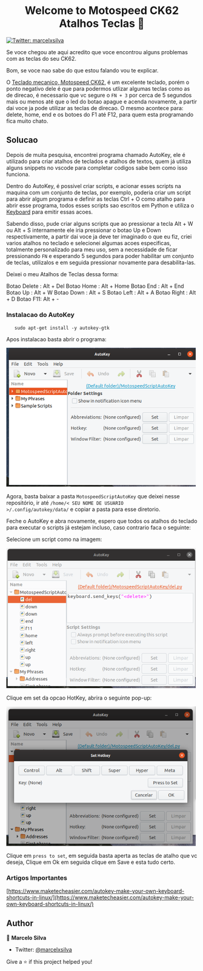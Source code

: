 <h1 align="center">Welcome to Motospeed CK62 Atalhos Teclas 👋</h1>
<p>
  <a href="https://twitter.com/marcelxsilva" target="_blank">
    <img alt="Twitter: marcelxsilva" src="https://img.shields.io/twitter/follow/marcelxsilva.svg?style=social" />
  </a>
</p>

Se voce chegou ate aqui acredito que voce encontrou alguns problemas com as teclas do seu CK62.

Bom, se voce nao sabe do que estou falando vou te explicar.

O [Teclado mecanico, Motospeed CK62](https://www.motospeedbrasil.com.br/ck62), é um excelente teclado, porém o ponto negativo dele é que para podermos utlizar algumas teclas como as de direcao, é necessario que vc segure o <code>FN + 3</code> por cerca de 5 segundos mais ou menos até que o led do botao apague e acenda novamente, a partir dai voce ja pode utilizar as teclas de direcao. O mesmo acontece para: delete, home, end e os botoes do F1 até F12, para quem esta programando fica muito chato.


## Solucao
Depois de muita pesquisa, encontrei programa chamado AutoKey, ele é utilizado para criar atalhos de teclados e atalhos de textos, quem já utiliza alguns snippets no vscode para completar codigos sabe bem como isso funciona. 

Dentro do AutoKey, é possivel criar scripts, e acionar esses scripts na maquina com um conjunto de teclas, por exemplo, poderia criar um script para abrir algum programa e definir as teclas Ctrl + O como atalho para abrir esse programa, todos esses scripts sao escritos em Python e utiliza o [Keyboard](https://pypi.org/project/keyboard/) para emitir essas acoes.

Sabendo disso, pude criar alguns scripts que ao pressionar a tecla Alt + W ou Alt + S internamente ele iria pressionar o botao Up e Down respectivamente, a partir dai voce ja deve ter imaginado o que eu fiz, criei varios atalhos no teclado e selecionei algumas acoes especificas, totalmente personalizado para meu uso, sem a necessidade de ficar pressionando <code>FN</code> e esperando 5 segundos para poder habilitar um conjunto de teclas, utilizalos e em seguida pressionar novamente para desabilita-las.

Deixei o meu Atalhos de Teclas dessa forma:

Botao Delete : Alt + Del
Botao Home : Alt + Home
Botao End : Alt + End
Botao Up : Alt + W
Botao Down : Alt + S
Botao Left : Alt + A
Botao Right : Alt + D
Botao F11: Alt + -


### Instalacao do AutoKey
       sudo apt-get install -y autokey-gtk

Apos instalacao basta abrir o programa:

<img src='./image/1.png' width='500'/>

Agora, basta baixar a pasta <code>MotospeedScriptAutoKey</code> que deixei nesse repositório, ir até <code>/home/< SEU NOME DE USUARIO >/.config/autokey/data/</code> e copiar a pasta para esse diretorio.

Feche o AutoKey e abra novamente, espero que todos os atalhos do teclado para executar o scripts já estejam incluso, caso contrario faca o seguinte:


Selecione um script como na imagem:

<img src='./image/2.png' width='500'/>


Clique em set da opcao HotKey, abrira o seguinte pop-up:

<img src='./image/3.png' width='500'/>


Clique em <code>press to set</code>, em seguida basta aperta as teclas de atalho que vc deseja, Clique em Ok em seguida clique em Save e esta tudo certo.


### Artigos Importantes

[https://www.maketecheasier.com/autokey-make-your-own-keyboard-shortcuts-in-linux/](https://www.maketecheasier.com/autokey-make-your-own-keyboard-shortcuts-in-linux/)


## Author

👤 **Marcelo Silva**

* Twitter: [@marcelxsilva](https://twitter.com/marcelxsilva)

Give a ⭐️ if this project helped you!